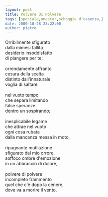 ```yaml
---
layout: post
title: Polvere Di Polvere
tags: [speciale,onestar,scheggia d'essenza,]
date: 2009-10-28 23:22:00
author: pietro
---
```

Orribilmente sfigurato<br/>dalla mimesi fallita<br/>desiderio insoddisfatto<br/>di piangere per te;<br/><br/>orrendamente affranto<br/>cesura della scelta<br/>distinto dall'innaturale<br/>voglia di saltare<br/><br/>nel vuoto tempo<br/>che separa limitando<br/>false speranze<br/>dentro un sospirando;<br/><br/>inesplicabile legame<br/>che attrae nel vuoto<br/>ogni cosa rubata<br/>dalla mancanza messa in moto,<br/><br/>ripugnante mutilazione<br/>sfigurato dal mio orrore,<br/>soffoco ombre d'emozione<br/>in un abbraccio di dolore,<br/><br/>polvere di polvere<br/>incompleto frammento<br/>quel che c'è dopo la cenere,<br/>dove va a morire il vento.
